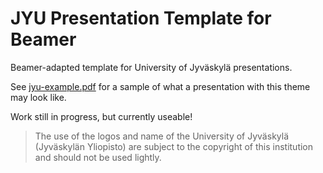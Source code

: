 # JYU Presentation Template for Beamer
Beamer-adapted template for University of Jyväskylä presentations.

See [jyu-example.pdf](https://github.com/Yottaphy/jyu-beamer/blob/main/jyu-example.pdf) for a sample of what a presentation with this theme may look like.

Work still in progress, but currently useable!

>The use of the logos and name of the University of Jyväskylä (Jyväskylän Yliopisto) are subject to the copyright of this institution and should not be used lightly. 
